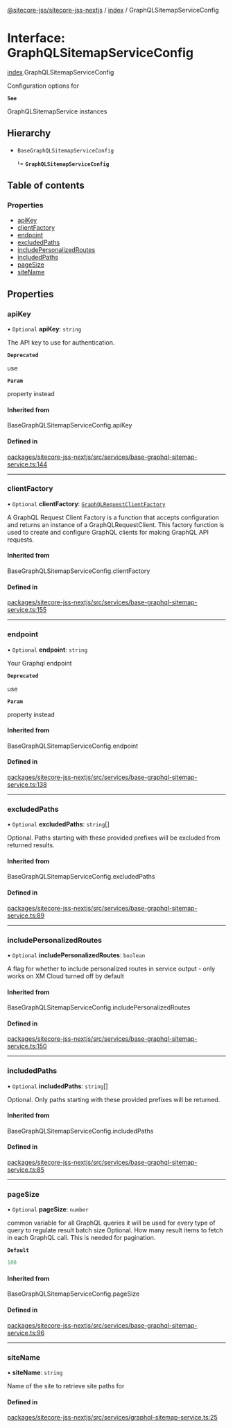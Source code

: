 [@sitecore-jss/sitecore-jss-nextjs](../README.md) / [index](../modules/index.md) / GraphQLSitemapServiceConfig

# Interface: GraphQLSitemapServiceConfig

[index](../modules/index.md).GraphQLSitemapServiceConfig

Configuration options for

**`See`**

GraphQLSitemapService instances

## Hierarchy

- `BaseGraphQLSitemapServiceConfig`

  ↳ **`GraphQLSitemapServiceConfig`**

## Table of contents

### Properties

- [apiKey](index.GraphQLSitemapServiceConfig.md#apikey)
- [clientFactory](index.GraphQLSitemapServiceConfig.md#clientfactory)
- [endpoint](index.GraphQLSitemapServiceConfig.md#endpoint)
- [excludedPaths](index.GraphQLSitemapServiceConfig.md#excludedpaths)
- [includePersonalizedRoutes](index.GraphQLSitemapServiceConfig.md#includepersonalizedroutes)
- [includedPaths](index.GraphQLSitemapServiceConfig.md#includedpaths)
- [pageSize](index.GraphQLSitemapServiceConfig.md#pagesize)
- [siteName](index.GraphQLSitemapServiceConfig.md#sitename)

## Properties

### apiKey

• `Optional` **apiKey**: `string`

The API key to use for authentication.

**`Deprecated`**

use

**`Param`**

property instead

#### Inherited from

BaseGraphQLSitemapServiceConfig.apiKey

#### Defined in

[packages/sitecore-jss-nextjs/src/services/base-graphql-sitemap-service.ts:144](https://github.com/Sitecore/jss/blob/6903eb368/packages/sitecore-jss-nextjs/src/services/base-graphql-sitemap-service.ts#L144)

___

### clientFactory

• `Optional` **clientFactory**: [`GraphQLRequestClientFactory`](../modules/graphql.md#graphqlrequestclientfactory)

A GraphQL Request Client Factory is a function that accepts configuration and returns an instance of a GraphQLRequestClient.
This factory function is used to create and configure GraphQL clients for making GraphQL API requests.

#### Inherited from

BaseGraphQLSitemapServiceConfig.clientFactory

#### Defined in

[packages/sitecore-jss-nextjs/src/services/base-graphql-sitemap-service.ts:155](https://github.com/Sitecore/jss/blob/6903eb368/packages/sitecore-jss-nextjs/src/services/base-graphql-sitemap-service.ts#L155)

___

### endpoint

• `Optional` **endpoint**: `string`

Your Graphql endpoint

**`Deprecated`**

use

**`Param`**

property instead

#### Inherited from

BaseGraphQLSitemapServiceConfig.endpoint

#### Defined in

[packages/sitecore-jss-nextjs/src/services/base-graphql-sitemap-service.ts:138](https://github.com/Sitecore/jss/blob/6903eb368/packages/sitecore-jss-nextjs/src/services/base-graphql-sitemap-service.ts#L138)

___

### excludedPaths

• `Optional` **excludedPaths**: `string`[]

Optional. Paths starting with these provided prefixes will be excluded from returned results.

#### Inherited from

BaseGraphQLSitemapServiceConfig.excludedPaths

#### Defined in

[packages/sitecore-jss-nextjs/src/services/base-graphql-sitemap-service.ts:89](https://github.com/Sitecore/jss/blob/6903eb368/packages/sitecore-jss-nextjs/src/services/base-graphql-sitemap-service.ts#L89)

___

### includePersonalizedRoutes

• `Optional` **includePersonalizedRoutes**: `boolean`

A flag for whether to include personalized routes in service output - only works on XM Cloud
turned off by default

#### Inherited from

BaseGraphQLSitemapServiceConfig.includePersonalizedRoutes

#### Defined in

[packages/sitecore-jss-nextjs/src/services/base-graphql-sitemap-service.ts:150](https://github.com/Sitecore/jss/blob/6903eb368/packages/sitecore-jss-nextjs/src/services/base-graphql-sitemap-service.ts#L150)

___

### includedPaths

• `Optional` **includedPaths**: `string`[]

Optional. Only paths starting with these provided prefixes will be returned.

#### Inherited from

BaseGraphQLSitemapServiceConfig.includedPaths

#### Defined in

[packages/sitecore-jss-nextjs/src/services/base-graphql-sitemap-service.ts:85](https://github.com/Sitecore/jss/blob/6903eb368/packages/sitecore-jss-nextjs/src/services/base-graphql-sitemap-service.ts#L85)

___

### pageSize

• `Optional` **pageSize**: `number`

common variable for all GraphQL queries
it will be used for every type of query to regulate result batch size
Optional. How many result items to fetch in each GraphQL call. This is needed for pagination.

**`Default`**

```ts
100
```

#### Inherited from

BaseGraphQLSitemapServiceConfig.pageSize

#### Defined in

[packages/sitecore-jss-nextjs/src/services/base-graphql-sitemap-service.ts:96](https://github.com/Sitecore/jss/blob/6903eb368/packages/sitecore-jss-nextjs/src/services/base-graphql-sitemap-service.ts#L96)

___

### siteName

• **siteName**: `string`

Name of the site to retrieve site paths for

#### Defined in

[packages/sitecore-jss-nextjs/src/services/graphql-sitemap-service.ts:25](https://github.com/Sitecore/jss/blob/6903eb368/packages/sitecore-jss-nextjs/src/services/graphql-sitemap-service.ts#L25)
